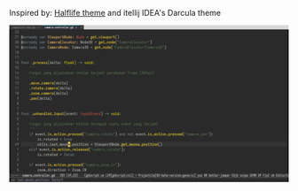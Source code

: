 Inspired by: [Halflife theme](https://rainglow.io/) and itellij IDEA's Darcula theme

![screenshot](screenshot.png)
